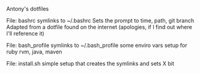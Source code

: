 Antony's dotfiles

File: bashrc
symlinks to ~/.bashrc
Sets the prompt to time, path, git branch
Adapted from a dotfile found on the internet (apologies, if I find out where I'll reference it)

File: bash_profile
symlinks to ~/.bash_profile
some enviro vars
setup for ruby rvm, java, maven

File: install.sh
simple setup that creates the symlinks and sets X bit 


